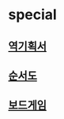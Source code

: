 # special
 ## [역기획서](https://github.com/SSUHYUNKIM/special/blob/develop/project/%EC%97%AD%EA%B8%B0%ED%9A%8D%EC%84%9C.md)
 ## [순서도](https://github.com/SSUHYUNKIM/special/blob/develop/project2/%EC%88%9C%EC%84%9C%EB%8F%84.md)
 ## [보드게임](https://github.com/SSUHYUNKIM/special/tree/develop/project3)
